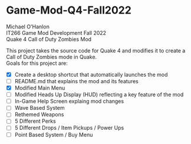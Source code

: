 # Game-Mod-Q4-Fall2022

Michael O'Hanlon\
IT266 Game Mod Development Fall 2022\
Quake 4 Call of Duty Zombies Mod

This project takes the source code for Quake 4 and modifies it to create a Call of Duty Zombies mode in Quake.\
Goals for this project are:
- [x] Create a desktop shortcut that automatically launches the mod
- [ ] README.md that explains the mod and its features
- [x] Modified Main Menu
- [ ] Modified Heads Up Display (HUD) reflecting a key feature of the mod
- [ ] In-Game Help Screen explaing mod changes
- [ ] Wave Based System
- [ ] Rethemed Weapons
- [ ] 5 Different Perks
- [ ] 5 Different Drops / Item Pickups / Power Ups
- [ ] Point Based System / Buy Menu
